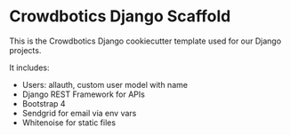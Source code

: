 # Crowdbotics Django Scaffold

This is the Crowdbotics Django cookiecutter template used for our Django
projects.

It includes:

* Users: allauth, custom user model with name
* Django REST Framework for APIs
* Bootstrap 4
* Sendgrid for email via env vars
* Whitenoise for static files
